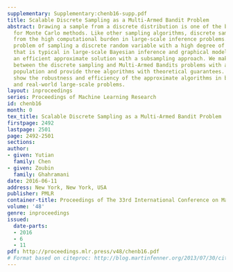 ```yaml
---
supplementary: Supplementary:chenb16-supp.pdf
title: Scalable Discrete Sampling as a Multi-Armed Bandit Problem
abstract: Drawing a sample from a discrete distribution is one of the building components
  for Monte Carlo methods. Like other sampling algorithms, discrete sampling suffers
  from the high computational burden in large-scale inference problems. We study the
  problem of sampling a discrete random variable with a high degree of dependency
  that is typical in large-scale Bayesian inference and graphical models, and propose
  an efficient approximate solution with a subsampling approach. We make a novel connection
  between the discrete sampling and Multi-Armed Bandits problems with a finite reward
  population and provide three algorithms with theoretical guarantees. Empirical evaluations
  show the robustness and efficiency of the approximate algorithms in both synthetic
  and real-world large-scale problems.
layout: inproceedings
series: Proceedings of Machine Learning Research
id: chenb16
month: 0
tex_title: Scalable Discrete Sampling as a Multi-Armed Bandit Problem
firstpage: 2492
lastpage: 2501
page: 2492-2501
sections: 
author:
- given: Yutian
  family: Chen
- given: Zoubin
  family: Ghahramani
date: 2016-06-11
address: New York, New York, USA
publisher: PMLR
container-title: Proceedings of The 33rd International Conference on Machine Learning
volume: '48'
genre: inproceedings
issued:
  date-parts:
  - 2016
  - 6
  - 11
pdf: http://proceedings.mlr.press/v48/chenb16.pdf
# Format based on citeproc: http://blog.martinfenner.org/2013/07/30/citeproc-yaml-for-bibliographies/
---
```

